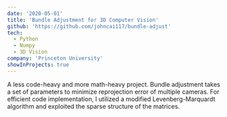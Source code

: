 ```yaml
---
date: '2020-05-01'
title: 'Bundle Adjustment for 3D Computer Vision'
github: 'https://github.com/johncai117/bundle-adjust'
tech:
  - Python
  - Numpy
  - 3D Vision
company: 'Princeton University'
showInProjects: true
---
```


A less code-heavy and more math-heavy project. Bundle adjustment takes a set of parameters to minimize reprojection error of multiple cameras. For efficient code implementation, I utilized a modified Levenberg-Marquardt algorithm and exploited the sparse structure of the matrices.
